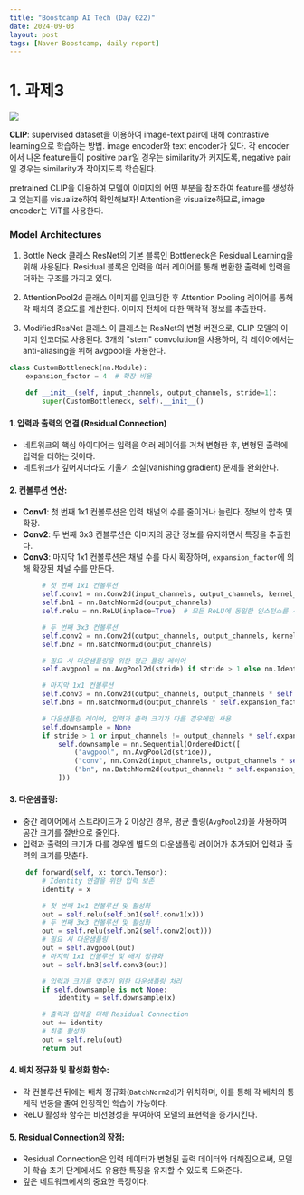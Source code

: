 ```yaml
---
title: "Boostcamp AI Tech (Day 022)"
date: 2024-09-03
layout: post
tags: [Naver Boostcamp, daily report]
---
```


# 1. 과제3
![](https://github.com/openai/CLIP/blob/main/CLIP.png?raw=true)

**CLIP**: supervised dataset을 이용하여 image-text pair에 대해 contrastive learning으로 학습하는 방법.
image encoder와 text encoder가 있다.
각 encoder에서 나온 feature들이 positive pair일 경우는 similarity가 커지도록, negative pair일 경우는 similarity가 작아지도록 학습된다.

pretrained CLIP을 이용하여 모델이 이미지의 어떤 부분을 참조하여 feature를 생성하고 있는지를 visualize하여 확인해보자!
Attention을 visualize하므로, image encoder는 ViT를 사용한다.

### Model Architectures
1. Bottle Neck 클래스
ResNet의 기본 블록인 Bottleneck은 Residual Learning을 위해 사용된다.
Residual 블록은 입력을 여러 레이어를 통해 변환한 출력에 입력을 더하는 구조를 가지고 있다.

2. AttentionPool2d 클래스
이미지를 인코딩한 후 Attention Pooling 레이어를 통해 각 패치의 중요도를 계산한다.
이미지 전체에 대한 맥락적 정보를 추출한다.

3. ModifiedResNet 클래스
이 클래스는 ResNet의 변형 버전으로, CLIP 모델의 이미지 인코더로 사용된다.
3개의 "stem" convolution을 사용하며, 각 레이어에서는 anti-aliasing을 위해 avgpool을 사용한다.

```python
class CustomBottleneck(nn.Module):
    expansion_factor = 4  # 확장 비율

    def __init__(self, input_channels, output_channels, stride=1):
        super(CustomBottleneck, self).__init__()
```
#### 1. **입력과 출력의 연결 (Residual Connection)**
- 네트워크의 핵심 아이디어는 입력을 여러 레이어를 거쳐 변형한 후, 변형된 출력에 입력을 더하는 것이다.
- 네트워크가 깊어지더라도 기울기 소실(vanishing gradient) 문제를 완화한다.

#### 2. **컨볼루션 연산**:
   - **Conv1**: 첫 번째 1x1 컨볼루션은 입력 채널의 수를 줄이거나 늘린다. 정보의 압축 및 확장.
   - **Conv2**: 두 번째 3x3 컨볼루션은 이미지의 공간 정보를 유지하면서 특징을 추출한다.
   - **Conv3**: 마지막 1x1 컨볼루션은 채널 수를 다시 확장하며, `expansion_factor`에 의해 확장된 채널 수를 만든다.

```python
        # 첫 번째 1x1 컨볼루션
        self.conv1 = nn.Conv2d(input_channels, output_channels, kernel_size=1, bias=False)
        self.bn1 = nn.BatchNorm2d(output_channels)
        self.relu = nn.ReLU(inplace=True)  # 모든 ReLU에 동일한 인스턴스를 사용

        # 두 번째 3x3 컨볼루션
        self.conv2 = nn.Conv2d(output_channels, output_channels, kernel_size=3, padding=1, bias=False)
        self.bn2 = nn.BatchNorm2d(output_channels)

        # 필요 시 다운샘플링을 위한 평균 풀링 레이어
        self.avgpool = nn.AvgPool2d(stride) if stride > 1 else nn.Identity()

        # 마지막 1x1 컨볼루션
        self.conv3 = nn.Conv2d(output_channels, output_channels * self.expansion_factor, kernel_size=1, bias=False)
        self.bn3 = nn.BatchNorm2d(output_channels * self.expansion_factor)

        # 다운샘플링 레이어, 입력과 출력 크기가 다를 경우에만 사용
        self.downsample = None
        if stride > 1 or input_channels != output_channels * self.expansion_factor:
            self.downsample = nn.Sequential(OrderedDict([
                ("avgpool", nn.AvgPool2d(stride)),
                ("conv", nn.Conv2d(input_channels, output_channels * self.expansion_factor, kernel_size=1, bias=False)),
                ("bn", nn.BatchNorm2d(output_channels * self.expansion_factor))
            ]))
```
#### 3. **다운샘플링**:
   - 중간 레이어에서 스트라이드가 2 이상인 경우, 평균 풀링(`AvgPool2d`)을 사용하여 공간 크기를 절반으로 줄인다.
   - 입력과 출력의 크기가 다를 경우엔 별도의 다운샘플링 레이어가 추가되어 입력과 출력의 크기를 맞춘다.
```python
    def forward(self, x: torch.Tensor):
        # Identity 연결을 위한 입력 보존
        identity = x

        # 첫 번째 1x1 컨볼루션 및 활성화
        out = self.relu(self.bn1(self.conv1(x)))
        # 두 번째 3x3 컨볼루션 및 활성화
        out = self.relu(self.bn2(self.conv2(out)))
        # 필요 시 다운샘플링
        out = self.avgpool(out)
        # 마지막 1x1 컨볼루션 및 배치 정규화
        out = self.bn3(self.conv3(out))

        # 입력과 크기를 맞추기 위한 다운샘플링 처리
        if self.downsample is not None:
            identity = self.downsample(x)

        # 출력과 입력을 더해 Residual Connection
        out += identity
        # 최종 활성화
        out = self.relu(out)
        return out
```

#### 4. **배치 정규화 및 활성화 함수**:
   - 각 컨볼루션 뒤에는 배치 정규화(`BatchNorm2d`)가 위치하며, 이를 통해 각 배치의 통계적 변동을 줄여 안정적인 학습이 가능하다.
   - ReLU 활성화 함수는 비선형성을 부여하여 모델의 표현력을 증가시킨다.

#### 5. **Residual Connection의 장점**:
   - Residual Connection은 입력 데이터가 변형된 출력 데이터와 더해짐으로써, 모델이 학습 초기 단계에서도 유용한 특징을 유지할 수 있도록 도와준다.
   - 깊은 네트워크에서의 중요한 특징이다.

